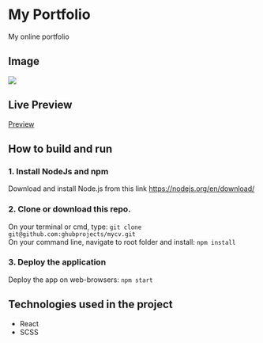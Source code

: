 # My Portfolio

My online portfolio

## Image

![](https://bit.ly/3TjLaDM)

## Live Preview

[Preview](https://mycv-ghubprojects.vercel.app/)

## How to build and run

### 1. Install NodeJs and npm

Download and install Node.js from this link https://nodejs.org/en/download/

### 2. Clone or download this repo.

On your terminal or cmd, type: `git clone git@github.com:ghubprojects/mycv.git`\
On your command line, navigate to root folder and install: `npm install`

### 3. Deploy the application

Deploy the app on web-browsers: `npm start`

## Technologies used in the project

-   React
-   SCSS
